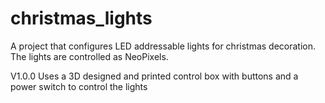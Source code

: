 # christmas_lights

A project that configures LED addressable lights for christmas decoration. The lights are controlled as NeoPixels. 

V1.0.0
Uses a 3D designed and printed control box with buttons and a power switch to control the lights
